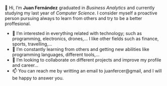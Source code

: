 👋 Hi, I’m **Juan Fernández** graduated in _Business Analytics_ and currently studying my last year of _Computer Science_. I consider myself a proactive person pursuing always to learn from others and try to be a better proffesional.
- 👀 I’m interested in everything related with technology; such as programming, electronics, drones,... I like other fields such as finance, sports, travelling,...
- 🌱 I’m constantly learning from others and getting new abilities like programming languages, different tools,...
- 💞️ I’m looking to collaborate on different projects and improve my profile and career...
- 📫 You can reach me by writting an email to juanfercer@gmail, and I will be happy to answer you.
